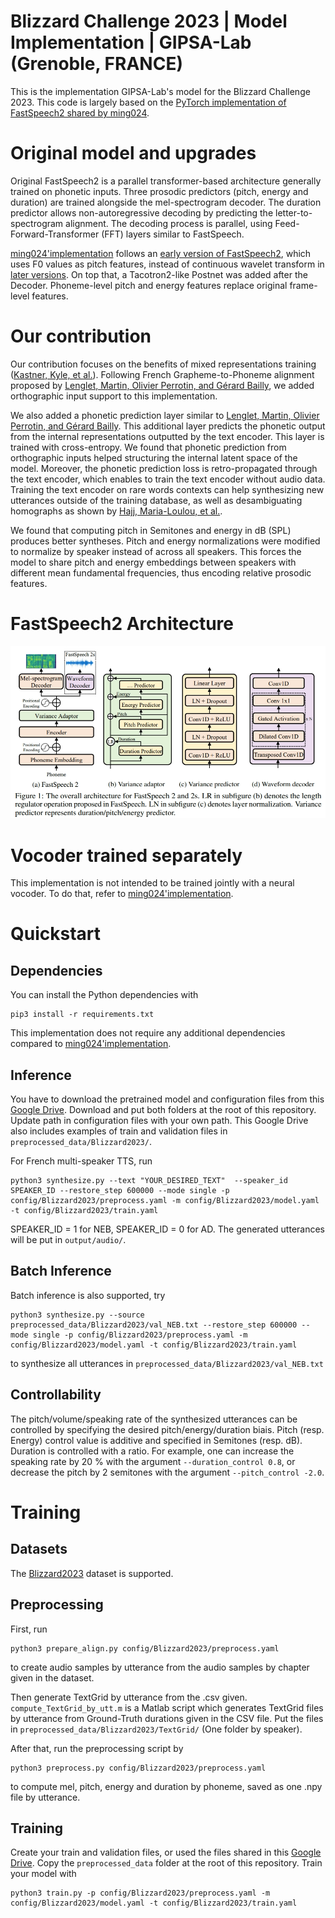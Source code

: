 # Blizzard Challenge 2023 | Model Implementation | GIPSA-Lab (Grenoble, FRANCE)

This is the implementation GIPSA-Lab's model for the Blizzard Challenge 2023. This code is largely based on the [PyTorch implementation of FastSpeech2 shared by ming024](https://github.com/ming024/FastSpeech2).

# Original model and upgrades

Original FastSpeech2 is a parallel transformer-based architecture generally trained on phonetic inputs. Three prosodic predictors (pitch, energy and duration) are trained alongside the mel-spectrogram decoder. The duration predictor allows non-autoregressive decoding by predicting the letter-to-spectrogram alignment. The decoding process is parallel, using Feed-Forward-Transformer (FFT) layers similar to FastSpeech.

[ming024'implementation](https://github.com/ming024/FastSpeech2) follows an [early version of FastSpeech2](https://arxiv.org/abs/2006.04558v1), which uses F0 values as pitch features, instead of continuous wavelet transform in [later versions](https://arxiv.org/abs/2006.04558). On top that, a Tacotron2-like Postnet was added after the Decoder. Phoneme-level pitch and energy features replace original frame-level features.

# Our contribution

Our contribution focuses on the benefits of mixed representations training ([Kastner, Kyle, et al.](https://ieeexplore.ieee.org/abstract/document/8682880)). Following French Grapheme-to-Phoneme alignment proposed by [Lenglet, Martin, Olivier Perrotin, and Gérard Bailly](https://hal.science/hal-03727735/), we added orthographic input support to this implementation.

We also added a phonetic prediction layer similar to [Lenglet, Martin, Olivier Perrotin, and Gérard Bailly](https://hal.science/hal-03727735/). This additional layer predicts the phonetic output from the internal representations outputted by the text encoder. This layer is trained with cross-entropy. We found that phonetic prediction from orthographic inputs helped structuring the internal latent space of the model. Moreover, the phonetic prediction loss is retro-propagated through the text encoder, which enables to train the text encoder without audio data. Training the text encoder on rare words contexts can help synthesizing new utterances outside of the training database, as well as desambiguating homographs as shown by [Hajj, Maria-Loulou, et al.](https://link.springer.com/chapter/10.1007/978-3-031-20980-2_23).

We found that computing pitch in Semitones and energy in dB (SPL) produces better syntheses. Pitch and energy normalizations were modified to normalize by speaker instead of across all speakers. This forces the model to share pitch and energy embeddings between speakers with different mean fundamental frequencies, thus encoding relative prosodic features.

# FastSpeech2 Architecture

![](./img/model.png)

# Vocoder trained separately

This implementation is not intended to be trained jointly with a neural vocoder. To do that, refer to [ming024'implementation](https://github.com/ming024/FastSpeech2).

# Quickstart

## Dependencies
You can install the Python dependencies with
```
pip3 install -r requirements.txt
```
This implementation does not require any additional dependencies compared to [ming024'implementation](https://github.com/ming024/FastSpeech2).

## Inference

You have to download the pretrained model and configuration files from this [Google Drive](https://drive.google.com/drive/folders/1B_tk38MxqukwvTCaWyD8PgfDLDAEqiNI?usp=sharing). Download and put both folders at the root of this repository. Update path in configuration files with your own path. This Google Drive also includes examples of train and validation files in ``preprocessed_data/Blizzard2023/``.

For French multi-speaker TTS, run
```
python3 synthesize.py --text "YOUR_DESIRED_TEXT"  --speaker_id SPEAKER_ID --restore_step 600000 --mode single -p config/Blizzard2023/preprocess.yaml -m config/Blizzard2023/model.yaml -t config/Blizzard2023/train.yaml
```
SPEAKER\_ID = 1 for NEB, SPEAKER\_ID = 0 for AD.
The generated utterances will be put in ``output/audio/``.

## Batch Inference
Batch inference is also supported, try

```
python3 synthesize.py --source preprocessed_data/Blizzard2023/val_NEB.txt --restore_step 600000 --mode single -p config/Blizzard2023/preprocess.yaml -m config/Blizzard2023/model.yaml -t config/Blizzard2023/train.yaml
```
to synthesize all utterances in ``preprocessed_data/Blizzard2023/val_NEB.txt``

## Controllability
The pitch/volume/speaking rate of the synthesized utterances can be controlled by specifying the desired pitch/energy/duration biais. Pitch (resp. Energy) control value is additive and specified in Semitones (resp. dB). Duration is controlled with a ratio.
For example, one can increase the speaking rate by 20 % with the argument ``--duration_control 0.8``, or decrease the pitch by 2 semitones with the argument ``--pitch_control -2.0``.

# Training

## Datasets

The [Blizzard2023](https://www.synsig.org/index.php/Blizzard_Challenge_2023#Test_set) dataset is supported.

## Preprocessing
 
First, run 
```
python3 prepare_align.py config/Blizzard2023/preprocess.yaml
```
to create audio samples by utterance from the audio samples by chapter given in the dataset.

Then generate TextGrid by utterance from the .csv given. ``compute_TextGrid_by_utt.m`` is a Matlab script which generates TextGrid files by utterance from Ground-Truth durations given in the CSV file.
Put the files in ``preprocessed_data/Blizzard2023/TextGrid/`` (One folder by speaker).

After that, run the preprocessing script by
```
python3 preprocess.py config/Blizzard2023/preprocess.yaml
```
to compute mel, pitch, energy and duration by phoneme, saved as one .npy file by utterance.

## Training

Create your train and validation files, or used the files shared in this [Google Drive](https://drive.google.com/drive/folders/1B_tk38MxqukwvTCaWyD8PgfDLDAEqiNI?usp=sharing). Copy the ``preprocessed_data`` folder at the root of this repository.
Train your model with
```
python3 train.py -p config/Blizzard2023/preprocess.yaml -m config/Blizzard2023/model.yaml -t config/Blizzard2023/train.yaml
```
